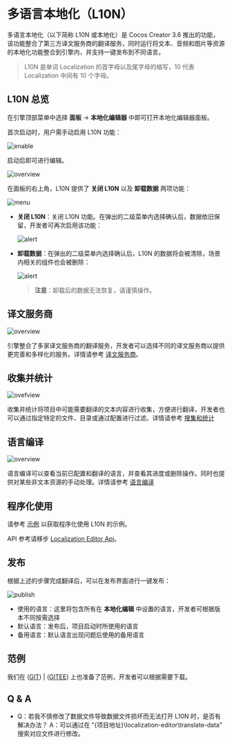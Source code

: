 # 多语言本地化（L10N）

多语言本地化（以下简称 L10N 或本地化）是 Cocos Creator 3.6 推出的功能，该功能整合了第三方译文服务商的翻译服务，同时运行将文本、音频和图片等资源的本地化功能整合到引擎内，并支持一键发布到不同语言。

> L10N 是单词 Localization 的首字母以及尾字母的缩写，10 代表 Localization 中间有 10 个字母。

## L10N 总览

在引擎顶部菜单中选择 **面板** -> **本地化编辑器** 中即可打开本地化编辑器面板。 <br>

首次启动时，用户需手动启用 L10N 功能：

![enable](overview/enable.png)

启动后即可进行编辑。

![overview](overview/overview.png)

在面板的右上角，L10N 提供了 **关闭 L10N** 以及 **卸载数据** 两项功能：

![menu](overview/menu.png)

- **关闭 L10N**：关闭 L10N 功能。在弹出的二级菜单内选择确认后，数据依旧保留，开发者可再次启用该功能：

    ![alert](overview/close-alert.png)

- **卸载数据**：在弹出的二级菜单内选择确认后，L10N 的数据将会被清除，场景内相关的组件也会被删除：

    ![alert](overview/uninstal-alert.png)

    > **注意**：卸载后的数据无法恢复，请谨慎操作。

## 译文服务商

![overview](translation-service/overview.png)

引擎整合了多家译文服务商的翻译服务，开发者可以选择不同的译文服务商以提供更完善和多样化的服务。详情请参考 [译文服务商](tranlation-service.md)。

## 收集并统计

![ovefview](collect/overview.png)

收集并统计将项目中可能需要翻译的文本内容进行收集，方便进行翻译，开发者也可以通过指定特定的文件、目录或通过配置进行过滤。详情请参考 [搜集和统计](collect-and-count.md)

## 语言编译

![overview](compile/overview.png)

语言编译可以查看当前已配置和翻译的语言，并查看其进度或删除操作。同时也提供对某些非文本资源的手动处理。详情请参考 [语言编译](complie-language.md)

## 程序化使用

请参考 [示例](script-using.md) 以获取程序化使用 L10N 的示例。

API 参考请移步 [Localization Editor Api](localization-editor-api.md)。

## 发布

根据上述的步骤完成翻译后，可以在发布界面进行一键发布：

![publish](overview/publish.png)

- 使用的语言：这里将包含所有在 **本地化编辑** 中设置的语言，开发者可根据版本不同按需选择
- 默认语言：发布后，项目启动时所使用的语言
- 备用语言：默认语言出现问题后使用的备用语言

## 范例

我们在 ([GIT](github.com)) | ([GITEE](gitee.com)) 上也准备了范例，开发者可以根据需要下载。

## Q & A

- Q：若我不慎修改了数据文件导致数据文件损坏而无法打开 L10N 时，是否有解决办法？
  A：可以通过在 "{项目地址}\localization-editor\translate-data" 搜索对应文件进行修改。
